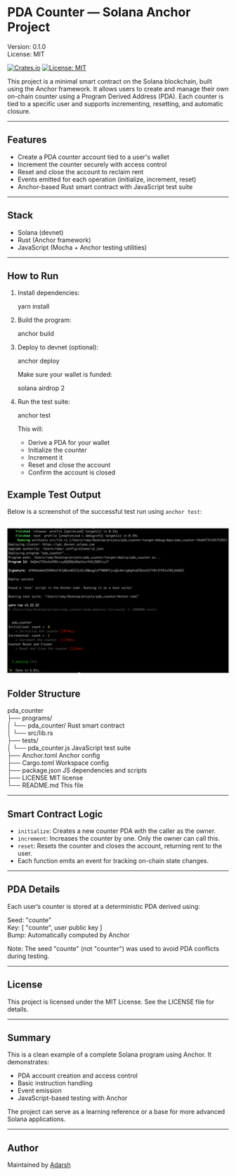 # PDA Counter — Solana Anchor Project

Version: 0.1.0  
License: MIT

[![Crates.io](https://img.shields.io/crates/v/pda-counter.svg)](https://crates.io/crates/pda-counter)
[![License: MIT](https://img.shields.io/badge/License-MIT-blue.svg)](LICENSE)

This project is a minimal smart contract on the Solana blockchain, built using the Anchor framework. It allows users to create and manage their own on-chain counter using a Program Derived Address (PDA). Each counter is tied to a specific user and supports incrementing, resetting, and automatic closure.

---

## Features

- Create a PDA counter account tied to a user's wallet
- Increment the counter securely with access control
- Reset and close the account to reclaim rent
- Events emitted for each operation (initialize, increment, reset)
- Anchor-based Rust smart contract with JavaScript test suite

---

## Stack

- Solana (devnet)
- Rust (Anchor framework)
- JavaScript (Mocha + Anchor testing utilities)

---

## How to Run

1. Install dependencies:

   yarn install

2. Build the program:

   anchor build

3. Deploy to devnet (optional):

   anchor deploy

   Make sure your wallet is funded:

   solana airdrop 2

4. Run the test suite:

   anchor test

   This will:
   - Derive a PDA for your wallet
   - Initialize the counter
   - Increment it
   - Reset and close the account
   - Confirm the account is closed

## Example Test Output

Below is a screenshot of the successful test run using `anchor test`:

![Anchor test result](anchor_test_result.png)
---

## Folder Structure

pda_counter  
├── programs/  
│   └── pda_counter/        Rust smart contract  
│       └── src/lib.rs  
├── tests/  
│   └── pda_counter.js      JavaScript test suite  
├── Anchor.toml             Anchor config  
├── Cargo.toml              Workspace config  
├── package.json            JS dependencies and scripts  
├── LICENSE                 MIT license  
└── README.md               This file  

---

## Smart Contract Logic

- `initialize`: Creates a new counter PDA with the caller as the owner.
- `increment`: Increases the counter by one. Only the owner can call this.
- `reset`: Resets the counter and closes the account, returning rent to the user.
- Each function emits an event for tracking on-chain state changes.

---

## PDA Details

Each user’s counter is stored at a deterministic PDA derived using:

Seed: "counte"  
Key: [ "counte", user public key ]  
Bump: Automatically computed by Anchor

Note: The seed "counte" (not "counter") was used to avoid PDA conflicts during testing.

---

## License

This project is licensed under the MIT License. See the LICENSE file for details.

---

## Summary

This is a clean example of a complete Solana program using Anchor. It demonstrates:
- PDA account creation and access control
- Basic instruction handling
- Event emission
- JavaScript-based testing with Anchor

The project can serve as a learning reference or a base for more advanced Solana applications.

---

## Author

Maintained by [Adarsh](https://github.com/Webrowse)
